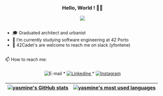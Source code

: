 <span align="center">

### Hello, World ! 👋😊 

</span>

<div align="center">
<img src="https://github.com/yasminefontenele/yasminefontenele/assets/124527907/6f2591f6-522a-42be-a96c-0663de5b5dfd"50px" />
</div>

##
- 🎓  Graduated architect and urbanist
- 🌱  I’m currently studying software engineering at 42 Porto
- 💬  42Cadet's are welcome to reach me on slack (yfontene)

##

📫  How to reach me:
###
<p align="center">
		<img alt="E-mail" src="https://img.shields.io/badge/Microsoft_Outlook-0078D4?style=flat&logo=Gmail&logoColor=white&link=mailto:yasminefontenenele@hotmail.com" />
	</a>
	<span> * </span>
	<a href="https://www.linkedin.com/in/yasminefontenele/">
		<img alt="Linkedine" src="https://img.shields.io/badge/-Linkedin_Profile-0072b1?style=flat&logo=Linkedin&logoColor=white&link=https://www.linkedin.com/in/yasminefontenenele/" />
	</a>
	<span> * </span>
	<a href="https://www.instagram.com/yasminefontenele/">
		<img alt="Instagram" src="https://img.shields.io/badge/Instagram-E4405F?style=flat&logoColor=white&link=https://www.instagram.com/yasminefontenele/" />
	</a>
</p>

###

| [![yasmine's GitHub stats](https://github-readme-stats.vercel.app/api?username=yasminefontenele&count_private=true&include_all_commits=true&show_icons=true&hide=issues&hide_border=true&theme=dracula)](https://github.com/yasminefontenele?tab=repositories) | [![yasmine's most used languages](https://github-readme-stats.vercel.app/api/top-langs/?username=yasminefontenele&layout=compact&hide_border=true&theme=dracula)](https://github.com/yasminefontenele?tab=repositories) |
|:-:|:-:|

